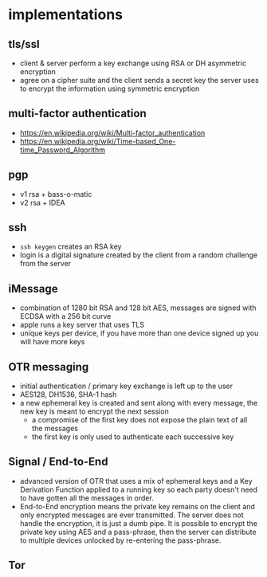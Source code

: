 # implementations

## tls/ssl
* client & server perform a key exchange using RSA or DH asymmetric encryption
* agree on a cipher suite and the client sends a secret key the server uses to encrypt the information using symmetric encryption

## multi-factor authentication
* https://en.wikipedia.org/wiki/Multi-factor_authentication
* https://en.wikipedia.org/wiki/Time-based_One-time_Password_Algorithm

## pgp
* v1 rsa + bass-o-matic
* v2 rsa + IDEA 

## ssh
* `ssh keygen` creates an RSA key
* login is a digital signature created by the client from a random challenge from the server

## iMessage
* combination of 1280 bit RSA and 128 bit AES, messages are signed with ECDSA with a 256 bit curve
* apple runs a key server that uses TLS
* unique keys per device, if you have more than one device signed up you will have more keys

## OTR messaging
* initial authentication / primary key exchange is left up to the user
* AES128, DH1536, SHA-1 hash
* a new ephemeral key is created and sent along with every message, the new key is meant to encrypt the next session
  * a compromise of the first key does not expose the plain text of all the messages
  * the first key is only used to authenticate each successive key

## Signal / End-to-End
* advanced version of OTR that uses a mix of ephemeral keys and a Key Derivation Function applied to a running key so each party doesn't need to have gotten all the messages in order.
* End-to-End encryption means the private key remains on the client and only encrypted messages are ever transmitted.  The server does not handle the encryption, it is just a dumb pipe.  It is possible to encrypt the private key using AES and a pass-phrase, then the server can distribute to multiple devices unlocked by re-entering the pass-phrase.

## Tor
